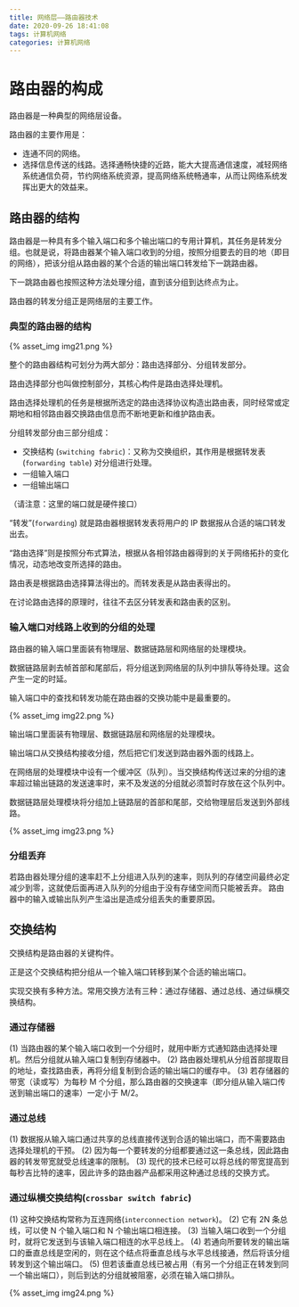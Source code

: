 ```yaml
---
title: 网络层——路由器技术
date: 2020-09-26 18:41:08
tags: 计算机网络
categories: 计算机网络
---
```




# 路由器的构成
路由器是一种典型的网络层设备。

路由器的主要作用是：
* 连通不同的网络。
* 选择信息传送的线路。选择通畅快捷的近路，能大大提高通信速度，减轻网络系统通信负荷，节约网络系统资源，提高网络系统畅通率，从而让网络系统发挥出更大的效益来。

## 路由器的结构
路由器是一种具有多个输入端口和多个输出端口的专用计算机，其任务是转发分组。也就是说，将路由器某个输入端口收到的分组，按照分组要去的目的地（即目的网络），把该分组从路由器的某个合适的输出端口转发给下一跳路由器。

下一跳路由器也按照这种方法处理分组，直到该分组到达终点为止。

路由器的转发分组正是网络层的主要工作。

### 典型的路由器的结构

{% asset_img img21.png %}

整个的路由器结构可划分为两大部分：路由选择部分、分组转发部分。

路由选择部分也叫做控制部分，其核心构件是路由选择处理机。

路由选择处理机的任务是根据所选定的路由选择协议构造出路由表，同时经常或定期地和相邻路由器交换路由信息而不断地更新和维护路由表。

分组转发部分由三部分组成：
* 交换结构 (`switching fabric`)：又称为交换组织，其作用是根据转发表 (`forwarding table`) 对分组进行处理。
* 一组输入端口
* 一组输出端口

（请注意：这里的端口就是硬件接口）

“转发”(`forwarding`) 就是路由器根据转发表将用户的 IP 数据报从合适的端口转发出去。

“路由选择”则是按照分布式算法，根据从各相邻路由器得到的关于网络拓扑的变化情况，动态地改变所选择的路由。

路由表是根据路由选择算法得出的。而转发表是从路由表得出的。

在讨论路由选择的原理时，往往不去区分转发表和路由表的区别。
### 输入端口对线路上收到的分组的处理
路由器的输入端口里面装有物理层、数据链路层和网络层的处理模块。

数据链路层剥去帧首部和尾部后，将分组送到网络层的队列中排队等待处理。这会产生一定的时延。 

输入端口中的查找和转发功能在路由器的交换功能中是最重要的。

{% asset_img img22.png %}

输出端口里面装有物理层、数据链路层和网络层的处理模块。

输出端口从交换结构接收分组，然后把它们发送到路由器外面的线路上。

在网络层的处理模块中设有一个缓冲区（队列）。当交换结构传送过来的分组的速率超过输出链路的发送速率时，来不及发送的分组就必须暂时存放在这个队列中。

数据链路层处理模块将分组加上链路层的首部和尾部，交给物理层后发送到外部线路。 

{% asset_img img23.png %}

### 分组丢弃
若路由器处理分组的速率赶不上分组进入队列的速率，则队列的存储空间最终必定减少到零，这就使后面再进入队列的分组由于没有存储空间而只能被丢弃。
路由器中的输入或输出队列产生溢出是造成分组丢失的重要原因。
## 交换结构
交换结构是路由器的关键构件。

正是这个交换结构把分组从一个输入端口转移到某个合适的输出端口。

实现交换有多种方法。常用交换方法有三种：通过存储器、通过总线、通过纵横交换结构。

### 通过存储器
(1) 当路由器的某个输入端口收到一个分组时，就用中断方式通知路由选择处理机。然后分组就从输入端口复制到存储器中。
(2) 路由器处理机从分组首部提取目的地址，查找路由表，再将分组复制到合适的输出端口的缓存中。
(3) 若存储器的带宽（读或写）为每秒 M 个分组，那么路由器的交换速率（即分组从输入端口传送到输出端口的速率）一定小于 M/2。

### 通过总线
(1) 数据报从输入端口通过共享的总线直接传送到合适的输出端口，而不需要路由选择处理机的干预。
(2) 因为每一个要转发的分组都要通过这一条总线，因此路由器的转发带宽就受总线速率的限制。
(3) 现代的技术已经可以将总线的带宽提高到每秒吉比特的速率，因此许多的路由器产品都采用这种通过总线的交换方式。

### 通过纵横交换结构(`crossbar switch fabric`)
(1) 这种交换结构常称为互连网络(`interconnection network`)。
(2) 它有 2N 条总线，可以使 N 个输入端口和 N 个输出端口相连接。
(3) 当输入端口收到一个分组时，就将它发送到与该输入端口相连的水平总线上。
(4) 若通向所要转发的输出端口的垂直总线是空闲的，则在这个结点将垂直总线与水平总线接通，然后将该分组转发到这个输出端口。
(5) 但若该垂直总线已被占用（有另一个分组正在转发到同一个输出端口），则后到达的分组就被阻塞，必须在输入端口排队。

{% asset_img img24.png %}